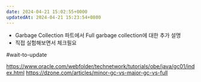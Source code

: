 ```yaml
---
date: 2024-04-21 15:02:55+0000
updatedAt: 2024-04-21 15:23:54+0800
---
```

- Garbage Collection 파트에서 Full garbage collection에 대한 추가 설명
- 직접 실험해보면서 체크필요

#wait-to-update 

https://www.oracle.com/webfolder/technetwork/tutorials/obe/java/gc01/index.html
https://dzone.com/articles/minor-gc-vs-major-gc-vs-full